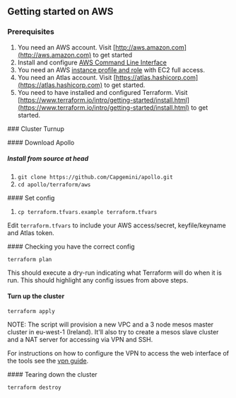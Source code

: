 ## Getting started on AWS

### Prerequisites

1. You need an AWS account. Visit [http://aws.amazon.com](http://aws.amazon.com) to get started
2. Install and configure [AWS Command Line Interface](http://aws.amazon.com/cli)
3. You need an AWS [instance profile and role](http://docs.aws.amazon.com/IAM/latest/UserGuide/instance-profiles.html) with EC2 full access.
4. You need an Atlas account. Visit [https://atlas.hashicorp.com](https://atlas.hashicorp.com) to get started.
5. You need to have installed and configured Terraform. Visit [https://www.terraform.io/intro/getting-started/install.html](https://www.terraform.io/intro/getting-started/install.html) to get started.


### Cluster Turnup

#### Download Apollo

##### Install from source at head
1. ```git clone https://github.com/Capgemini/apollo.git```
2. ```cd apollo/terraform/aws```

#### Set config
1. ```cp terraform.tfvars.example terraform.tfvars```

Edit ```terraform.tfvars``` to include your AWS access/secret, keyfile/keyname and Atlas token.

#### Checking you have the correct config
```
terraform plan
```

This should execute a dry-run indicating what Terraform will do when it is run. This should highlight any config issues from above steps.

#### Turn up the cluster
```
terraform apply
```

NOTE: The script will provision a new VPC and a 3 node mesos master cluster in eu-west-1 (Ireland). It'll also try to create a mesos slave cluster and a NAT server for accessing via VPN and SSH.

For instructions on how to configure the VPN to access the web interface of the tools see the [vpn guide](../aws/vpn.md).

#### Tearing down the cluster
```
terraform destroy
```
